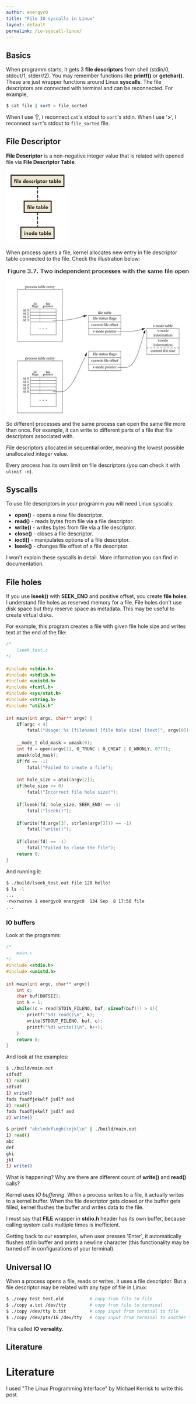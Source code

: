 ```yaml
---
author: energyc0
title: "File IO syscalls in Linux"
layout: default
permalink: /io-syscall-linux/
---
```

## Basics
When programm starts, it gets 3 **file descriptors** from shell (stdin/0, stdout/1, stderr/2). You may remember functions like **printf()** or **getchar()**. These are just wrapper functions around Linux **syscalls**. The file descriptors are connected with terminal and can be reconnected. For example,
```bash
$ cat file | sort > file_sorted
```
When I use '**|**', I reconnect ``cat``'s stdout to ``sort``'s stdin. When I use '**>**', I reconnect ``sort``'s stdout to ``file_sorted`` file.

## File Descriptor
**File Descriptor** is a non-negative integer value that is related with opened file via **File Descriptor Table**.

![file-descriptor-table-inode image](/assets/file-descriptor-table-inode.png)

When process opens a file, kernel allocates new entry in file descriptor table connected to the file. Check the illustration below:

![file-descriptor-table-processes image](/assets/file-descriptor-table-processes.png)

So different processes and the same process can open the same file more than once. For example, it can write to different parts of a file that file descriptors associated with.

File descriptors allocated in sequential order, meaning the lowest possible unallocated integer value.

Every process has its own limit on file descriptors (you can check it with ``ulimit -n``).

## Syscalls
To use file descriptors in your programm you will need Linux syscalls:
+ **open()** - opens a new file descriptor.
+ **read()** - reads bytes from file via a file descriptor.
+ **write()** - writes bytes from file via a file descriptor.
+ **close()** - closes a file descriptor.
+ **ioctl()** - manipulates options of a file descriptor.
+ **lseek()** - changes file offset of a file descriptor.

I won't explain these syscalls in detail. More information you can find in documentation.

## File holes
If you use **lseek()** with **SEEK_END** and positive offset, you create **file holes**. I understand file holes as reserved memory for a file. File holes don't use disk space but they reserve space as metadata. This may be useful to create virtual disks.

For example, this program creates a file with given file hole size and writes text at the end of the file:
```c
/*
    lseek_test.c
*/

#include <stdio.h>
#include <stdlib.h>
#include <unistd.h>
#include <fcntl.h>
#include <sys/stat.h>
#include <string.h>
#include "utils.h"

int main(int argc, char** argv) {
    if(argc < 4)
        fatal("Usage: %s [filename] [file hole size] [text]", argv[0]);

    __mode_t old_mask = umask(0);
    int fd = open(argv[1], O_TRUNC | O_CREAT | O_WRONLY, 0777);
    umask(old_mask);
    if(fd == -1)
        fatal("Failed to create a file");

    int hole_size = atoi(argv[2]);
    if(hole_size <= 0)
        fatal("Incorrect file hole size!");

    if(lseek(fd, hole_size, SEEK_END) == -1)
        fatal("lseek()");
    
    if(write(fd,argv[3], strlen(argv[3])) == -1)
        fatal("write()");

    if(close(fd) == -1)
        fatal("Failed to close the file");
    return 0;
}
```
And running it:
```bash 
$ ./build/lseek_test.out file 128 hello!
$ ls -l
...
-rwxrwxrwx 1 energyc0 energyc0  134 Sep  8 17:50 file
...
```
### IO buffers
Look at the programm:
```c
/*
    main.c
*/
#include <stdio.h>
#include <unistd.h>

int main(int argc, char** argv){
    int c;
    char buf[BUFSIZ];
    int k = 1;
    while((c = read(STDIN_FILENO, buf, sizeof(buf))) > 0){
        printf("%d) read()\n", k);
        write(STDOUT_FILENO, buf, c);
        printf("%d) write()\n", k++);
    }
    return 0;
}
```
And look at the examples:
```bash
$ ./build/main.out
sdfsdf
1) read()
sdfsdf
1) write()
fads fsadfjekwlf jsdlf asd
2) read()
fads fsadfjekwlf jsdlf asd
2) write()
```

```bash
$ printf "abc\ndef\nghi\njkl\n" | ./build/main.out
1) read()
abc
def
ghi
jkl
1) write()

```
What is happening? Why are there are different count of **write()** and **read()** calls?

Kernel uses *IO buffering*. When a process writes to a file, it actually writes to a kernel buffer. When the file descriptor gets closed or the buffer gets filled, kernel flushes the buffer and writes data to the file.

I must say that **FILE** wrapper in **stdio.h** header has its own buffer, because calling system calls multiple times is inefficient.

Getting back to our examples, when user presses 'Enter', it automatically flushes stdin buffer and prints a newline character (this functionality may be turned off in configurations of your terminal).

## Universal IO
When a process opens a file, reads or writes, it uses a file descriptor. But a file descriptor may be related with any type of file in Linux:

```bash
$ ./copy test test.old          # copy from file to file
$ ./copy a.txt /dev/tty         # copy from file to terminal
$ ./copy /dev/tty b.txt         # copy input from terminal to file
$ ./copy /dev/pts/16 /dev/tty   # copy input from terminal to another terminal output
```

This called **IO versality**.

## Literature
# Literature
I used "The Linux Programming Interface" by Michael Kerrisk to write this post.